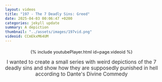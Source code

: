 ```yaml
---
layout: videos
title: "197 - The 7 Deadly Sins: Greed"
date: 2025-04-03 00:06:47 +0200
categories: jekyll update
summary: A depiction
thumbnail: "../assets/images/197vid.png"
videoid: CCmEkxM64UM
---
```


<div style="text-align: center; margin-top: 20px;">
  {% include youtubePlayer.html id=page.videoid %}
  <p style="margin-top: 15px; font-size: 1.2em; color: #333;">
    I wanted to create a small series with weird depictions of the 7 deadly sins and show how they are supposedly punished in hell according to Dante's Divine Commedy
  </p>
</div>
